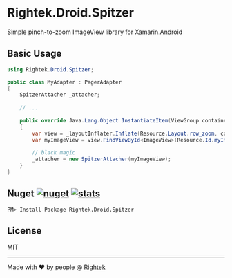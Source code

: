 # Rightek.Droid.Spitzer
Simple pinch-to-zoom ImageView library for Xamarin.Android

## Basic Usage

```cs
using Rightek.Droid.Spitzer;

public class MyAdapter : PagerAdapter
{
    SpitzerAttacher _attacher;
    
    // ...
    
    public override Java.Lang.Object InstantiateItem(ViewGroup container, int position)
    {
        var view = _layoutInflater.Inflate(Resource.Layout.row_zoom, container, false);
        var myImageView = view.FindViewById<ImageView>(Resource.Id.myImageView);
        
        // black magic
        _attacher = new SpitzerAttacher(myImageView);
    }
}
```

## Nuget [![nuget](https://img.shields.io/nuget/v/Rightek.Droid.Spitzer.svg?color=%23268bd2&style=flat-square)](https://www.nuget.org/packages/Rightek.Droid.Spitzer) [![stats](https://img.shields.io/nuget/dt/Rightek.Droid.Spitzer.svg?color=%2382b414&style=flat-square)](https://www.nuget.org/stats/packages/Rightek.Droid.Spitzer?groupby=Version)

`PM> Install-Package Rightek.Droid.Spitzer`

## License
MIT

---
Made with ♥ by people @ [Rightek](http://rightek.ir)

